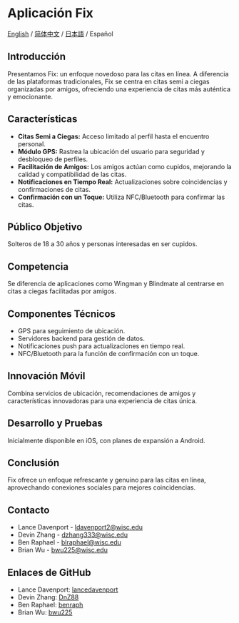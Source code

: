 # Aplicación Fix

[English](./README.md) / [简体中文](./README_CN.md) / [日本語](./README_JP.md) / Español

## Introducción
Presentamos Fix: un enfoque novedoso para las citas en línea. A diferencia de las plataformas tradicionales, Fix se centra en citas semi a ciegas organizadas por amigos, ofreciendo una experiencia de citas más auténtica y emocionante.

## Características
- **Citas Semi a Ciegas:** Acceso limitado al perfil hasta el encuentro personal.
- **Módulo GPS:** Rastrea la ubicación del usuario para seguridad y desbloqueo de perfiles.
- **Facilitación de Amigos:** Los amigos actúan como cupidos, mejorando la calidad y compatibilidad de las citas.
- **Notificaciones en Tiempo Real:** Actualizaciones sobre coincidencias y confirmaciones de citas.
- **Confirmación con un Toque:** Utiliza NFC/Bluetooth para confirmar las citas.

## Público Objetivo
Solteros de 18 a 30 años y personas interesadas en ser cupidos.

## Competencia
Se diferencia de aplicaciones como Wingman y Blindmate al centrarse en citas a ciegas facilitadas por amigos.

## Componentes Técnicos
- GPS para seguimiento de ubicación.
- Servidores backend para gestión de datos.
- Notificaciones push para actualizaciones en tiempo real.
- NFC/Bluetooth para la función de confirmación con un toque.

## Innovación Móvil
Combina servicios de ubicación, recomendaciones de amigos y características innovadoras para una experiencia de citas única.

## Desarrollo y Pruebas
Inicialmente disponible en iOS, con planes de expansión a Android.

## Conclusión
Fix ofrece un enfoque refrescante y genuino para las citas en línea, aprovechando conexiones sociales para mejores coincidencias.

## Contacto
- Lance Davenport - ldavenport2@wisc.edu
- Devin Zhang - dzhang333@wisc.edu
- Ben Raphael - blraphael@wisc.edu
- Brian Wu - bwu225@wisc.edu

## Enlaces de GitHub
- Lance Davenport: [lancedavenport](https://github.com/lancedavenport)
- Devin Zhang: [DnZ88](https://github.com/DnZ88)
- Ben Raphael: [benraph](https://github.com/benraph)
- Brian Wu: [bwu225](https://github.com/bwu225)
